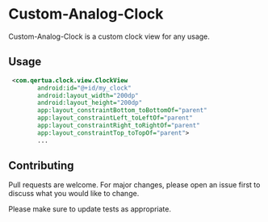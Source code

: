 # Custom-Analog-Clock

Custom-Analog-Clock is a custom clock view for any usage. 

## Usage

```xml
 <com.qertua.clock.view.ClockView
        android:id="@+id/my_clock"
        android:layout_width="200dp"
        android:layout_height="200dp"
        app:layout_constraintBottom_toBottomOf="parent"
        app:layout_constraintLeft_toLeftOf="parent"
        app:layout_constraintRight_toRightOf="parent"
        app:layout_constraintTop_toTopOf="parent">
        ...
```

## Contributing
Pull requests are welcome. For major changes, please open an issue first to discuss what you would like to change.

Please make sure to update tests as appropriate.
